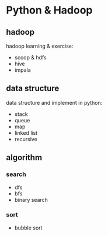 # Python & Hadoop
## hadoop
hadoop learning & exercise: 
- scoop & hdfs
- hive
- impala

## data structure
data structure and implement in python: 
- stack
- queue
- map
- linked list
- recursive

## algorithm
### search
- dfs
- bfs
- binary search
### sort
- bubble sort

